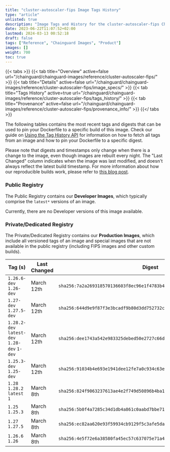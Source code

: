 ```yaml
---
title: "cluster-autoscaler-fips Image Tags History"
type: "article"
unlisted: true
description: "Image Tags and History for the cluster-autoscaler-fips Chainguard Image"
date: 2023-06-22T11:07:52+02:00
lastmod: 2024-03-13 00:52:18
draft: false
tags: ["Reference", "Chainguard Images", "Product"]
images: []
weight: 700
toc: true
---
```


{{< tabs >}}
{{< tab title="Overview" active=false url="/chainguard/chainguard-images/reference/cluster-autoscaler-fips/" >}}
{{< tab title="Details" active=false url="/chainguard/chainguard-images/reference/cluster-autoscaler-fips/image_specs/" >}}
{{< tab title="Tags History" active=true url="/chainguard/chainguard-images/reference/cluster-autoscaler-fips/tags_history/" >}}
{{< tab title="Provenance" active=false url="/chainguard/chainguard-images/reference/cluster-autoscaler-fips/provenance_info/" >}}
{{</ tabs >}}

The following tables contains the most recent tags and digests that can be used to pin your Dockerfile to a specific build of this image. Check our guide on [Using the Tag History API](/chainguard/chainguard-images/using-the-tag-history-api/) for information on how to fetch all tags from an image and how to pin your Dockerfile to a specific digest.

Please note that digests and timestamps only change when there is a change to the image, even though images are rebuilt every night. The "Last Changed" column indicates when the image was last modified, and doesn't always reflect the latest build timestamp. For more information about how our reproducible builds work, please refer to [this blog post](https://www.chainguard.dev/unchained/reproducing-chainguards-reproducible-image-builds).

### Public Registry
The Public Registry contains our **Developer Images**, which typically comprise the `latest*` versions of an image.

Currently, there are no Developer versions of this image available.

### Private/Dedicated Registry
The Private/Dedicated Registry contains our **Production Images**, which include all versioned tags of an image and special images that are not available in the public registry (including FIPS images and other custom builds).

| Tag (s)                                       | Last Changed | Digest                                                                    |
|-----------------------------------------------|--------------|---------------------------------------------------------------------------|
|  `1.26.6-dev` `1.26-dev`                      | March 12th   | `sha256:7a2a269318570136603f8ec96e1f4783b42171ac990e984d021ec954fb0621f9` |
|  `1.27-dev` `1.27.5-dev`                      | March 12th   | `sha256:644d9e9f87f3e3bcadf9b80d3dd752732c9338324bab734ce64e45dd032efab0` |
|  `1.28.2-dev` `latest-dev` `1.28-dev` `1-dev` | March 12th   | `sha256:dee1743a542e983325debed50e2727c66d712cb5fcbc5b8f46284ad51c52e78b` |
|  `1.25.3-dev` `1.25-dev`                      | March 12th   | `sha256:91034b4e693e1941dee12fe7a0c934c63e2c4f302129dc14b9b7866bcfb58577` |
|  `1.28` `1.28.2` `latest` `1`                 | March 8th    | `sha256:824f9063237613ae4e2f749d50896b4ba15f44db64eeb3371e919fbe14cba4b5` |
|  `1.25` `1.25.3`                              | March 8th    | `sha256:5b0f4a7285c34d1db4a861c0aabd7bbe712f9a7857a1209f345e20b3496812ca` |
|  `1.27` `1.27.5`                              | March 8th    | `sha256:ec82aa620e93f59934cb9129f5c3afe5da488bbe069df95fefe619daf0012144` |
|  `1.26.6` `1.26`                              | March 8th    | `sha256:4e5f72e6a38580fa45ec57c637075e71a4528fbd81ee22b5f36939b7626cba5d` |


